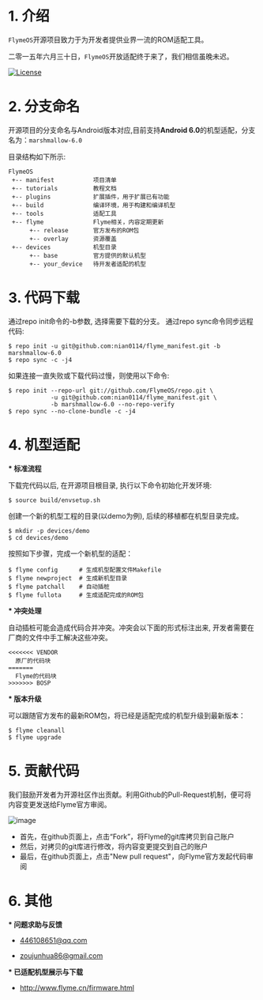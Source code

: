 # 1. 介绍

`FlymeOS`开源项目致力于为开发者提供业界一流的ROM适配工具。

二零一五年六月三十日，`FlymeOS`开放适配终于来了，我们相信虽晚未迟。

[![License](https://img.shields.io/badge/License-Apache%20V2.0-blue.svg)](LICENSE)


# 2. 分支命名

开源项目的分支命名与Android版本对应,目前支持**Android 6.0**的机型适配，分支名为：`marshmallow-6.0`

目录结构如下所示: 

    FlymeOS
     +-- manifest           项目清单
     +-- tutorials          教程文档
     +-- plugins            扩展插件，用于扩展已有功能
     +-- build              编译环境，用于构建和编译机型
     +-- tools              适配工具
     +-- flyme              Flyme相关，内容定期更新
          +-- release       官方发布的ROM包
          +-- overlay       资源覆盖
     +-- devices            机型目录
          +-- base          官方提供的默认机型
          +-- your_device   待开发者适配的机型


# 3. 代码下载

通过repo init命令的-b参数, 选择需要下载的分支。
通过repo sync命令同步远程代码: 

    $ repo init -u git@github.com:nian0114/flyme_manifest.git -b marshmallow-6.0
    $ repo sync -c -j4

如果连接一直失败或下载代码过慢，则使用以下命令:

    $ repo init --repo-url git://github.com/FlymeOS/repo.git \
                -u git@github.com:nian0114/flyme_manifest.git \
                -b marshmallow-6.0 --no-repo-verify
    $ repo sync --no-clone-bundle -c -j4


# 4. 机型适配

<b>* 标准流程</b>

下载完代码以后, 在开源项目根目录, 执行以下命令初始化开发环境: 

    $ source build/envsetup.sh

创建一个新的机型工程的目录(以demo为例), 后续的移植都在机型目录完成。

    $ mkdir -p devices/demo
    $ cd devices/demo

按照如下步骤，完成一个新机型的适配：

    $ flyme config      # 生成机型配置文件Makefile
    $ flyme newproject  # 生成新机型目录
    $ flyme patchall    # 自动插桩
    $ flyme fullota     # 生成适配完成的ROM包


<b>* 冲突处理</b>

自动插桩可能会造成代码合并冲突。冲突会以下面的形式标注出来, 开发者需要在厂商的文件中手工解决这些冲突。

    <<<<<<< VENDOR
      原厂的代码块
    =======
      Flyme的代码块
    >>>>>>> BOSP


<b>* 版本升级</b>

可以跟随官方发布的最新ROM包，将已经是适配完成的机型升级到最新版本：

    $ flyme cleanall
    $ flyme upgrade


# 5. 贡献代码

我们鼓励开发者为开源社区作出贡献。利用Github的Pull-Request机制，便可将内容变更发送给Flyme官方审阅。

![image](github-pull-request.png)

- 首先，在github页面上，点击“Fork”，将Flyme的git库拷贝到自己账户
- 然后，对拷贝的git库进行修改，将内容变更提交到自己的账户
- 最后，在github页面上，点击"New pull request"，向Flyme官方发起代码审阅


# 6. 其他

<b>* 问题求助与反馈</b>

- <p><a href="mailto:446108651@qq.com">446108651@qq.com</a></p>
- <p><a href="mailto:zoujunhua86@gmail.com">zoujunhua86@gmail.com</a></p>

<b>* 已适配机型展示与下载</b>

- <http://www.flyme.cn/firmware.html>
